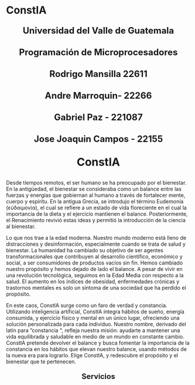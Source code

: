 # ConstIA
<p style="text-align:center; font-size:24px; font-weight:bold; margin-bottom:30px;">Universidad del Valle de Guatemala</p>
<p style="text-align:center; font-size:24px; font-weight:bold; margin-bottom:30px;">Programación de Microprocesadores</p>
<p style="text-align:center; font-size:24px; font-weight:bold; margin-bottom:30px;">Rodrigo Mansilla 22611 </p>
<p style="text-align:center; font-size:24px; font-weight:bold; margin-bottom:30px;">Andre Marroquin- 22266</p>
<p style="text-align:center; font-size:24px; font-weight:bold; margin-bottom:30px;">Gabriel Paz - 221087</p>
<p style="text-align:center; font-size:24px; font-weight:bold; margin-bottom:30px;">Jose Joaquin Campos - 22155</p>


<p style="text-align:center; font-size:30px; font-weight:bold; margin-bottom:30px;">ConstIA</p>
Desde tiempos remotos, el ser humano se ha preocupado por el bienestar. En la antigüedad, el bienestar se consideraba como un balance entre las fuerzas y energías que gobiernan al humano a través de fortalecer mente, cuerpo y espíritu. En la antigua Grecia, se introdujo el término Eudemonía (εὐδαιμονία), el cual se refiere a un estado de vida floreciente en el cual la importancia de la dieta y el ejercicio mantienen el balance. Posteriormente, el Renacimiento revivió estas ideas y permitió la introducción de la ciencia al bienestar.

Lo que nos trae a la edad moderna. Nuestro mundo moderno está lleno de distracciones y desinformación, especialmente cuando se trata de salud y bienestar. La humanidad ha cambiado su objetivo de ser agentes transformacionales que contribuyen al desarrollo científico, económico y social, a ser consumidores de productos vacíos sin fin. Hemos cambiado nuestro propósito y hemos dejado de lado el balance. A pesar de vivir en una revolución tecnológica, seguimos en la Edad Media con respecto a la salud. El aumento en los índices de obesidad, enfermedades crónicas y trastornos mentales es solo un síntoma de una sociedad que ha perdido el propósito.

En este caos, ConstIA surge como un faro de verdad y constancia. Utilizando inteligencia artificial, ConstIA integra hábitos de sueño, energía consumida, y ejercicio físico y mental en un único lugar, ofreciendo una solución personalizada para cada individuo. Nuestro nombre, derivado del latín para ”constancia ", refleja nuestra misión: ayudarte a mantener una vida equilibrada y saludable en medio de un mundo en constante cambio. ConstIA pretende devolver el balance y busca fomentar la importancia de la constancia en los hábitos que elevan nuestro balance, usando métodos de la nueva era para lograrlo. Elige ConstIA, y redescubre el propósito y el bienestar que te pertenecen.


<p style="text-align:center; font-size:20px; font-weight:bold; margin-bottom:30px;">Servicios</p>
